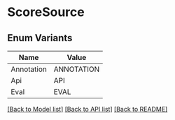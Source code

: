 # ScoreSource

## Enum Variants

| Name | Value |
|---- | -----|
| Annotation | ANNOTATION |
| Api | API |
| Eval | EVAL |


[[Back to Model list]](../README.md#documentation-for-models) [[Back to API list]](../README.md#documentation-for-api-endpoints) [[Back to README]](../README.md)


